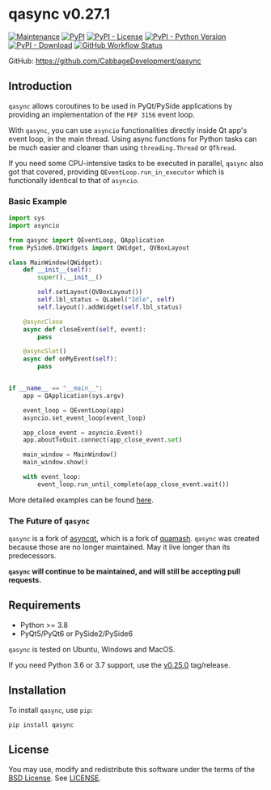 # qasync v0.27.1

[![Maintenance](https://img.shields.io/maintenance/yes/2023)](https://pypi.org/project/qasync)
[![PyPI](https://img.shields.io/pypi/v/qasync)](https://pypi.org/project/qasync)
[![PyPI - License](https://img.shields.io/pypi/l/qasync)](/LICENSE)
[![PyPI - Python Version](https://img.shields.io/pypi/pyversions/qasync)](https://pypi.org/project/qasync)
[![PyPI - Download](https://img.shields.io/pypi/dm/qasync)](https://pypi.org/project/qasync)
[![GitHub Workflow Status](https://img.shields.io/github/actions/workflow/status/CabbageDevelopment/qasync/main.yml)](https://github.com/CabbageDevelopment/qasync/actions/workflows/main.yml)

GitHub: <https://github.com/CabbageDevelopment/qasync>

## Introduction

`qasync` allows coroutines to be used in PyQt/PySide applications by providing an implementation of the `PEP 3156` event loop.

With `qasync`, you can use `asyncio` functionalities directly inside Qt app's event loop, in the main thread. Using async functions for Python tasks can be much easier and cleaner than using `threading.Thread` or `QThread`.

If you need some CPU-intensive tasks to be executed in parallel, `qasync` also got that covered, providing `QEventLoop.run_in_executor` which is functionally identical to that of `asyncio`.

### Basic Example

```python
import sys
import asyncio

from qasync import QEventLoop, QApplication
from PySide6.QtWidgets import QWidget, QVBoxLayout

class MainWindow(QWidget):
    def __init__(self):
        super().__init__()

        self.setLayout(QVBoxLayout())
        self.lbl_status = QLabel("Idle", self)
        self.layout().addWidget(self.lbl_status)

    @asyncClose
    async def closeEvent(self, event):
        pass

    @asyncSlot()
    async def onMyEvent(self):
        pass


if __name__ == "__main__":
    app = QApplication(sys.argv)

    event_loop = QEventLoop(app)
    asyncio.set_event_loop(event_loop)

    app_close_event = asyncio.Event()
    app.aboutToQuit.connect(app_close_event.set)

    main_window = MainWindow()
    main_window.show()

    with event_loop:
        event_loop.run_until_complete(app_close_event.wait())
```

More detailed examples can be found [here](https://github.com/CabbageDevelopment/qasync/tree/master/examples).

### The Future of `qasync`

`qasync` is a fork of [asyncqt](https://github.com/gmarull/asyncqt), which is a fork of [quamash](https://github.com/harvimt/quamash). `qasync` was created because those are no longer maintained. May it live longer than its predecessors.

**`qasync` will continue to be maintained, and will still be accepting pull requests.**

## Requirements

- Python >= 3.8
- PyQt5/PyQt6 or PySide2/PySide6

`qasync` is tested on Ubuntu, Windows and MacOS.

If you need Python 3.6 or 3.7 support, use the [v0.25.0](https://github.com/CabbageDevelopment/qasync/releases/tag/v0.25.0) tag/release.

## Installation

To install `qasync`, use `pip`:

```
pip install qasync
```

## License

You may use, modify and redistribute this software under the terms of the [BSD License](http://opensource.org/licenses/BSD-2-Clause). See [LICENSE](/LICENSE).
